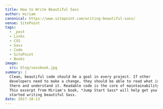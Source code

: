 ```yaml
---
title: How to Write Beautiful Sass
author: miriam
canonical: https://www.sitepoint.com/writing-beautiful-sass/
venue: SitePoint
tags:
  - _post
  - Links
  - CSS
  - Sass
  - Code
  - SitePoint
  - Books
image:
  src: blog/sassbook.jpg
summary: |
  Clean, beautiful code should be a goal in every project. If other
  developers need to make a change, they should be able to read what is
  there and understand it. Readable code is the core of maintainability.
  This excerpt from Miriam's book, *Jump Start Sass* will help get you
  started writing beautiful Sass.
date: 2017-10-13
---
```




